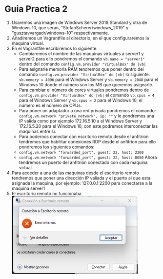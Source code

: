 # Guia Practica 2

1. Usaremos una imagen de Windows Server 2019 Standard y otra de Windows 10, que seran, "StefanScherer/windows_2019" y "gusztavvargadr/windows-10" respectivamente.
2. Añadiremos un Vagrantfile al directorio, en el que configuraremos la maquina virtual.
3. En el Vagrantfile escribiremos lo siguiente:
    - Cambiaremos el nombre de las maquinas virtuales a server1 y server2 para ello pondremos el comando `vb.name = "server1"` dentro del comando `config.vm.provider "VirtualBox" do |vb|`
    - Para asignarle memoria RAM tendremos que poner dentro del comando `config.vm.provider "VirtualBox" do |vb|` lo siguiente: `vb.memory = 4096` para el Windows Server y `vb.memory = 2048` para el Windows 10 donde el número son los MB que queremos asignarle.
    - Para cambiar el número de cores virtuales pondremos dentro de `config.vm.provider "VirtualBox" do |vb|` el comando `vb.cpus = 4` para el Windows Server y `vb.cpus = 2` para el Windows 10, el número es el número de CPUs. 
    - Para poner un adaptador a una red privada pondremos el comando: `config.vm.network "private_network", ip: ""` y le pondremos una IP valida como por ejemplo 172.16.5.10 a el Windows Server y 172.16.5.20 para el Windows 10, con este podremos interconectar las maquinas entre si.
    - Para podernos conectar con escritorio remoto desde el anfitrion tendremos que habilitar conexiones RDP desde el anfitrion para ello pondremos los siguientes comandos:
     -  `config.vm.network "forwarded_port", guest: 22, host: 2200`
     -  `config.vm.network "forwarded_port", guest: 22, host: 8080`
    Ahora tendremos un puerto del anfitrión conectado con cada maquina virtual.
4. Para acceder a una de las maquinas desde el escritorio remoto tendremos que poner una dirección IP valiada y el puerto al que esta asignada la maquina, por ejemplo: 127.0.0.1:2200 para conectarse a la maquina server1
5. El escritorio remoto no funcionaba 
   ![Error](error.png)